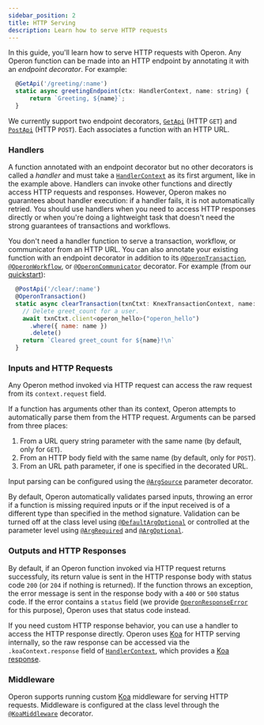 ```yaml
---
sidebar_position: 2
title: HTTP Serving
description: Learn how to serve HTTP requests
---
```


In this guide, you'll learn how to serve HTTP requests with Operon.
Any Operon function can be made into an HTTP endpoint by annotating it with an _endpoint decorator_.
For example:

```javascript
  @GetApi('/greeting/:name')
  static async greetingEndpoint(ctx: HandlerContext, name: string) {
	  return `Greeting, ${name}`;
  }
```

We currently support two endpoint decorators, [`GetApi`](../api-reference/decorators#getapi) (HTTP `GET`) and [`PostApi`](../api-reference/decorators#postapi) (HTTP `POST`).
Each associates a function with an HTTP URL.

### Handlers

A function annotated with an endpoint decorator but no other decorators is called a _handler_ and must take a [`HandlerContext`](..) as its first argument, like in the example above.
Handlers can invoke other functions and directly access HTTP requests and responses.
However, Operon makes no guarantees about handler execution: if a handler fails, it is not automatically retried.
You should use handlers when you need to access HTTP responses directly or when you're doing a lightweight task that doesn't need the strong guarantees of transactions and workflows.

You don't need a handler function to serve a transaction, workflow, or communicator from an HTTP URL.
You can also annotate your existing function with an endpoint decorator in addition to its [`@OperonTransaction`](../api-reference/decorators#operontransaction), [`@OperonWorkflow`](../api-reference/decorators#operonworkflow), or [`@OperonCommunicator`](../api-reference/decorators#operoncommunicator) decorator.
For example (from our [quickstart](..)):

```javascript
  @PostApi('/clear/:name')
  @OperonTransaction()
  static async clearTransaction(txnCtxt: KnexTransactionContext, name: string) {
    // Delete greet_count for a user.
    await txnCtxt.client<operon_hello>("operon_hello")
      .where({ name: name })
      .delete()
    return `Cleared greet_count for ${name}!\n`
  }
```

### Inputs and HTTP Requests

Any Operon method invoked via HTTP request can access the raw request from its `context.request` field.

If a function has arguments other than its context, Operon attempts to automatically parse them from the HTTP request.
Arguments can be parsed from three places:

1. From a URL query string parameter with the same name (by default, only for `GET`).
2. From an HTTP body field with the same name (by default, only for `POST`).
3. From an URL path parameter, if one is specified in the decorated URL.

Input parsing can be configured using the [`@ArgSource`](../api-reference/decorators#argsource) parameter decorator.

By default, Operon automatically validates parsed inputs, throwing an error if a function is missing required inputs or if the input received is of a different type than specified in the method signature. 
Validation can be turned off at the class level using [`@DefaultArgOptional`](..) or controlled at the parameter level using [`@ArgRequired`](..) and [`@ArgOptional`](..).

### Outputs and HTTP Responses

By default, if an Operon function invoked via HTTP request returns successfuly, its return value is sent in the HTTP response body with status code `200` (or `204` if nothing is returned).
If the function throws an exception, the error message is sent in the response body with a `400` or `500` status code.
If the error contains a `status` field (we provide [`OperonResponseError`](..) for this purpose), Operon uses that status code instead.

If you need custom HTTP response behavior, you can use a handler to access the HTTP response directly.
Operon uses [Koa](https://koajs.com/) for HTTP serving internally, so the raw response can be accessed via the `.koaContext.response` field of [`HandlerContext`](..), which provides a [Koa response](https://koajs.com/#response).

### Middleware

Operon supports running custom [Koa](https://koajs.com/) middleware for serving HTTP requests.
Middleware is configured at the class level through the [`@KoaMiddleware`](../api-reference/decorators#koamiddleware) decorator.